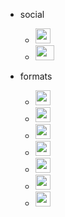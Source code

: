 - social

  - <img src='https://upload.wikimedia.org/wikipedia/commons/9/95/Font_Awesome_5_brands_github.svg' style='height:24px;'/> 

  - <img src='https://upload.wikimedia.org/wikipedia/commons/8/80/LinkedIn_Logo_2013.svg' style='height:24px;width:30px;object-fit:cover;object-position: 100% 0;'/>

- formats
  - <img src='https://upload.wikimedia.org/wikipedia/commons/4/48/Markdown-mark.svg' style='height:24px;'/>
  - <img src='https://upload.wikimedia.org/wikipedia/commons/7/7d/Adobe_PDF.svg' style='height:24px;'/>
  - <img src='https://upload.wikimedia.org/wikipedia/commons/8/87/PDF_file_icon.svg' style='height:24px;'/>
  - <img src='https://upload.wikimedia.org/wikipedia/commons/6/61/HTML5_logo_and_wordmark.svg' style='height:24px;'/>
  - <img src='https://upload.wikimedia.org/wikipedia/commons/f/fb/.docx_icon.svg' style='height:24px;'/>
  - <img src='https://json-schema.org/assets/logo.svg' style='height:24px;'/>
  - <img src='https://upload.wikimedia.org/wikipedia/commons/c/c9/JSON_vector_logo.svg' style='height:24px;'/>